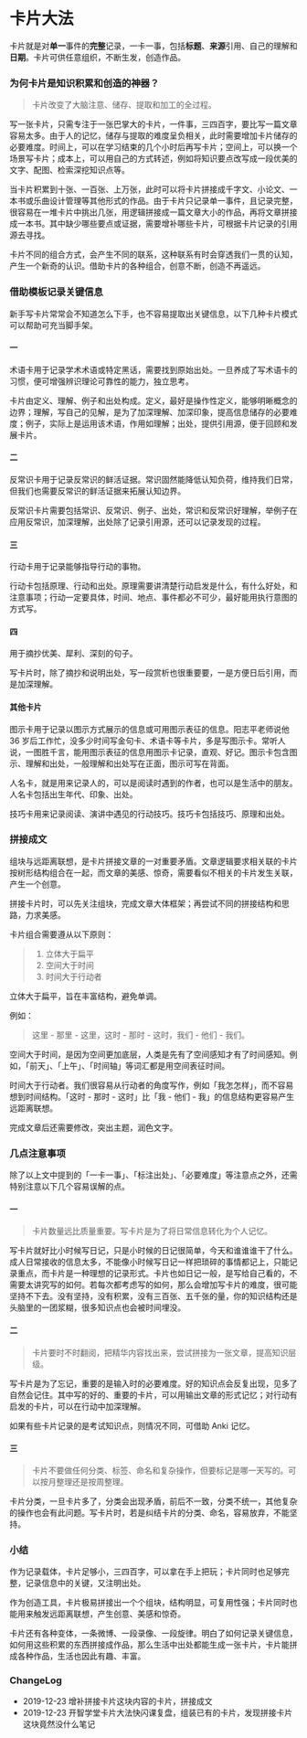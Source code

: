 # 卡片大法


卡片就是对**单一**事件的**完整**记录，一卡一事，包括**标题**、**来源**引用、自己的理解和**日期**。卡片可供任意组织，不断生发，创造作品。

### 为何卡片是知识积累和创造的神器？

> 卡片改变了大脑注意、储存、提取和加工的全过程。

写一张卡片，只需专注于一张巴掌大的卡片，一件事，三四百字，要比写一篇文章容易太多。由于人的记忆，储存与提取的难度呈负相关，此时需要增加卡片储存的必要难度。时间上，可以在学习结束的几个小时后再写卡片；空间上，可以换一个场景写卡片；成本上，可以用自己的方式转述，例如将知识要点改写成一段优美的文字、配图、检索深挖知识点等。

当卡片积累到十张、一百张、上万张，此时可以将卡片拼接成千字文、小论文、一本书或乐曲设计管理等其他形式的作品。由于卡片只记录单一事件，且记录完整，很容易在一堆卡片中挑出几张，用逻辑拼接成一篇文章大小的作品，再将文章拼接成一本书。其中缺少哪些要点或证据，需要增补哪些卡片，可根据卡片记录的引用源去寻找。

卡片不同的组合方式，会产生不同的联系，这种联系有时会穿透我们一贯的认知，产生一个新奇的认识。借助卡片的各种组合，创意不断，创造不再遥远。

### 借助模板记录关键信息

新手写卡片常常会不知道怎么下手，也不容易提取出关键信息，以下几种卡片模式可以帮助可充当脚手架。

#### 一

术语卡用于记录学术术语或特定黑话，需要找到原始出处。一旦养成了写术语卡的习惯，便可增强辨识理论可靠性的能力，独立思考。

卡片由定义、理解、例子和出处构成。定义，最好是操作性定义，能够明晰概念的边界；理解，写自己的见解，是为了加深理解、加深印象，提高信息储存的必要难度；例子，实际上是运用该术语，作用如理解；出处，提供引用源，便于回顾和发展卡片。

#### 二

反常识卡用于记录反常识的鲜活证据。常识固然能降低认知负荷，维持我们日常，但我们也需要反常识的鲜活证据来拓展认知边界。

反常识卡片需要包括常识、反常识、例子、出处，常识和反常识好理解，举例子在应用反常识，加深理解，出处除了记录引用源，还可以记录发现的过程。

#### 三

行动卡用于记录能够指导行动的事物。

行动卡包括原理、行动和出处。原理需要讲清楚行动启发是什么，有什么好处，和注意事项；行动一定要具体，时间、地点、事件都必不可少，最好能用执行意图的方式写。

#### 四

用于摘抄优美、犀利、深刻的句子。

写卡片时，除了摘抄和说明出处，写一段赏析也很重要要，一是方便日后引用，而是加深理解。

#### 其他卡片

图示卡用于记录以图示方式展示的信息或可用图示表征的信息。阳志平老师说他 36 岁后工作忙，没多少时间写金句卡、术语卡等卡片，多是写图示卡。常听人说，一图胜千言，能用图示表征的信息用图示卡记录，直观、好记。图示卡包含图示、理解和出处，一般理解和出处写在正面，图示可写在背面。

人名卡，就是用来记录人的，可以是阅读时遇到的作者，也可以是生活中的朋友。人名卡包括出生年代、印象、出处。

技巧卡用来记录阅读、演讲中遇见的行动技巧。技巧卡包括技巧、原理和出处。

### 拼接成文

组块与远距离联想，是卡片拼接文章的一对重要矛盾。文章逻辑要求相关联的卡片按树形结构组合在一起，而文章的美感、惊奇，需要看似不相关的卡片发生关联，产生一个创意。

拼接卡片时，可以先关注组块，完成文章大体框架；再尝试不同的拼接结构和思路，力求美感。

卡片组合需要遵从以下原则：

> 1. 立体大于扁平
> 2. 空间大于时间
> 3. 时间大于行动者

立体大于扁平，旨在丰富结构，避免单调。

例如：

> 这里 - 那里 - 这里，这时 - 那时 - 这时，我们 - 他们 - 我们。

空间大于时间，是因为空间更加底层，人类是先有了空间感知才有了时间感知。例如，「前天」、「上午」、「时间轴」等词汇都是用空间表征时间。

时间大于行动者。我们很容易从行动者的角度写作，例如「我怎怎样」，而不容易想到时间结构。「这时 - 那时 - 这时」比「我 - 他们 - 我」的信息结构更容易产生远距离联想。

完成文章后还需要修改，突出主题，润色文字。

### 几点注意事项

除了以上文中提到的「一卡一事」、「标注出处」、「必要难度」等注意点之外，还需特别注意以下几个容易误解的点。

#### 一

> 卡片数量远比质量重要。写卡片是为了将日常信息转化为个人记忆。

写卡片就好比小时候写日记，只是小时候的日记很简单，今天和谁谁谁干了什么。成人日常接收的信息太多，不能像小时候写日记一样把琐碎的事情都记上，只能记录重点，而卡片是一种理想的记录形式。卡片也如日记一般，是写给自己看的，不需要太讲究写的如何。若每次都考虑写的如何，那么会增加写卡片的难度，很可能坚持不下去。没有坚持，没有积累，没有三百张、五千张的量，你的知识结构还是头脑里的一团浆糊，很多知识点也会被时间埋没。

#### 二

> 卡片要时不时翻阅，把精华内容找出来，尝试拼接为一张文章，提高知识层级。

写卡片是为了忘记，重要的是输入时的必要难度。好的知识点会反复出现，见多了自然会记住。其中写的好的、重要的卡片，可以用输出文章的形式记忆；对行动有启发的卡片，可以在行动中加深理解。

如果有些卡片记录的是考试知识点，则情况不同，可借助 Anki 记忆。

#### 三

> 卡片不要做任何分类、标签、命名和复杂操作，但要标记是哪一天写的。可以按月整理还是按周整理。

卡片分类，一旦卡片多了，分类会出现矛盾，前后不一致，分类不统一，其他复杂的操作也会有此问题。写卡片时，若是纠结卡片的分类、命名，容易放弃，不能坚持。

### 小结

作为记录载体，卡片足够小，三四百字，可以拿在手上把玩；卡片同时也足够完整，记录信息中的关键，又注明出处。

作为创造工具，卡片极易拼接出一个个组块，结构明显，可复用性强；卡片同时也能用来触发远距离联想，产生创意、美感和惊奇。

卡片还有各种变体，一条微博、一段录像、一段旋律。明白了如何记录关键信息，如何用这些积累的东西拼接成作品，那么生活中出处都能生成一张卡片，卡片能拼成各种作品，生活也因此有趣、丰富。

### ChangeLog

- 2019-12-23 增补拼接卡片这块内容的卡片，拼接成文
- 2019-12-23 开智学堂卡片大法快闪课复盘，组装已有的卡片，发现拼接卡片这块竟然没什么笔记

